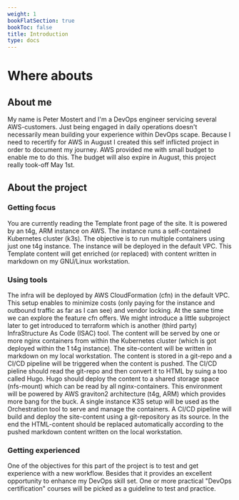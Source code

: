 ```yaml
---
weight: 1
bookFlatSection: true
bookToc: false
title: Introduction
type: docs
---
```


# Where abouts

## About me

My name is Peter Mostert and I'm a DevOps engineer servicing several AWS-customers. Just being engaged in daily operations doesn't necessarily mean building your experience within DevOps scape. Because I need to recertify for AWS in August I created this self inflicted project in order to document my journey. AWS provided me with small budget to enable me to do this. The budget will also expire in August, this project really took-off May 1st.

## About the project

### Getting focus
You are currently reading the Template front page of the site. It is powered by an t4g, ARM instance on AWS. The instance runs a self-contained Kubernetes cluster (k3s). The objective is to run multiple containers using just one t4g instance. The instance will be deployed in the default VPC. 
This Template content will get enriched (or replaced) with content written in markdown on my GNU/Linux workstation. 

### Using tools
The infra will be deployed by AWS CloudFormation (cfn) in the default VPC. This setup enables to minimize costs (only paying for the instance and outbound traffic as far as I can see) and vendor locking. At the same time we can explore the feature cfn offers. We might introduce a little subproject later to get introduced to terraform which is another (third party) InfraStructure As Code (ISAC) tool. 
The content will be served by one or more nginx containers from within the Kubernetes cluster (which is got deployed within the 1 t4g instance). The site-content will be written in markdown on my local workstation. The content is stored in a git-repo and a CI/CD pipeline will be triggered when the content is pushed. The CI/CD pieline should read the git-repo and then convert it to HTML by suing a too called Hugo. Hugo should deploy the content to a shared storage space (nfs-mount) which can be read by all nginx-containers. 
This environment will be powered by AWS graviton2 architecture (t4g, ARM) which provides more bang for the buck. A single instance K3S setup will be used as the Orchestration tool to serve and manage the containers. A CI/CD pipeline will build and deploy the site-content using a git-repository as its source. In the end the HTML-content should be replaced automatically according to the pushed markdown content written on the local workstation.

### Getting experienced
One of the objectives for this part of the project is to test and get experience with a new workflow. Besides that it provides an excellent opportunity to enhance my DevOps skill set. One or more practical "DevOps certification" courses will be picked as a guideline to test and practice.

